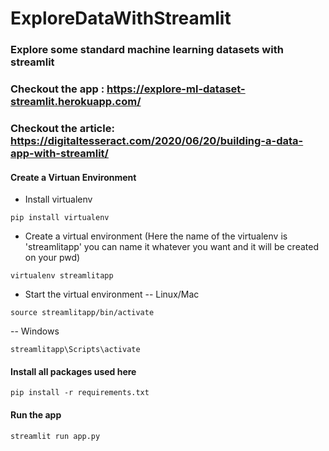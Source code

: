 # ExploreDataWithStreamlit
### Explore some standard machine learning datasets with streamlit

### Checkout the app : https://explore-ml-dataset-streamlit.herokuapp.com/
### Checkout the article: https://digitaltesseract.com/2020/06/20/building-a-data-app-with-streamlit/


#### Create a Virtuan Environment

- Install virtualenv
```
pip install virtualenv
```
- Create a virtual environment (Here the name of the virtualenv is 'streamlitapp' you can name it whatever you want and it will be created on your pwd)
```
virtualenv streamlitapp
```
- Start the virtual environment
-- Linux/Mac
```
source streamlitapp/bin/activate
```
-- Windows
```
streamlitapp\Scripts\activate
```

#### Install all packages used here
```
pip install -r requirements.txt
```
#### Run the app
```
streamlit run app.py
```
